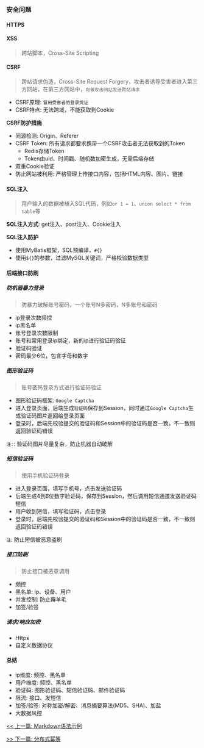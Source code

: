 ### 安全问题

#### HTTPS

#### XSS

> 跨站脚本，Cross-Site Scripting

#### CSRF

> 跨站请求伪造，Cross-Site Request Forgery，攻击者诱导受害者进入第三方网站，在第三方网站中，`向被攻击网站发送跨站请求`

* CSRF原理: `冒用受害者的登录凭证`
* CSRF特点: 无法跨域，不能获取到Cookie

**CSRF防护措施**

* 同源检测: Origin、Referer
* CSRF Token: 所有请求都要求携带一个CSRF攻击者无法获取到的Token
    * Redis存储Token
    * Token由uid、时间戳、随机数加密生成，无需后端存储
* 双重Cookie验证
* 防止网站被利用: 严格管理上传接口内容，包括HTML内容、图片、链接

#### SQL注入

> 用户输入的数据被植入SQL代码，例如`or 1 = 1`、`union select * from table`等

**SQL注入方式**: get注入、post注入、Cookie注入

**SQL注入防护**

* 使用MyBatis框架，SQL预编译，`#{}`
* 使用`${}`的参数，过滤MySQL关键词，严格校验数据类型

#### 后端接口防刷

##### 防机器暴力登录

> 防暴力破解账号密码，一个账号N多密码，N多账号和密码

* ip登录次数频控
* ip黑名单
* 账号登录次数限制
* 账号和常用登录ip绑定，新的ip进行验证码验证
* 验证码验证
* 密码最少6位，包含字母和数字

##### 图形验证码

> 账号密码登录方式进行验证码验证

* 图形验证码框架: `Google Captcha`
* 进入登录页面，后端生成`验证码`保存到Session，同时通过`Google Captcha`生成验证码图片返回给登录页面
* 登录时，后端先校验提交的验证码和Session中的验证码是否一致，不一致则返回验证码错误

`注:`: 验证码图片尽量复杂，防止机器自动破解

##### 短信验证码

> 使用手机验证码登录

* 进入登录页面，填写手机号，点击发送验证码
* 后端生成4到6位数字验证码，保存到Session，然后调用短信通道发送验证码短信
* 用户收到短信，填写验证码，点击登录
* 登录时，后端先校验提交的验证码和Session中的验证码是否一致，不一致则返回验证码错误

`注`: 防止短信被恶意盗刷

##### 接口防刷

> 防止接口被恶意调用

* 频控
* 黑名单: ip、设备、用户
* 并发控制: 防止薅羊毛
* 加签/验签

##### 请求/响应加密

* Https
* 自定义数据协议

#### 总结

* ip维度: 频控、黑名单
* 用户维度: 频控、黑名单
* 验证码: 图形验证码、短信验证码、邮件验证码
* 限流: 接口、发短信
* 加签/验签: 对称加密/解密、消息摘要算法(MD5、SHA)、加盐
* 大数据风控


[<< 上一篇: Markdown语法示例](3-其它/Markdown语法示例.md)

[>> 下一篇: 分布式幂等](4-分布式/分布式幂等.md)
